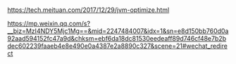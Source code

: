 ##### 

https://tech.meituan.com/2017/12/29/jvm-optimize.html

https://mp.weixin.qq.com/s?__biz=MzI4NDY5Mjc1Mg==&mid=2247484007&idx=1&sn=e8d150bb760d0a92aad594152fc47a9d&chksm=ebf6da18dc81530eedeaff89d746cf48e7b2bdec602239faaeb4e8e490e0a4387e2a8890c327&scene=21#wechat_redirect

